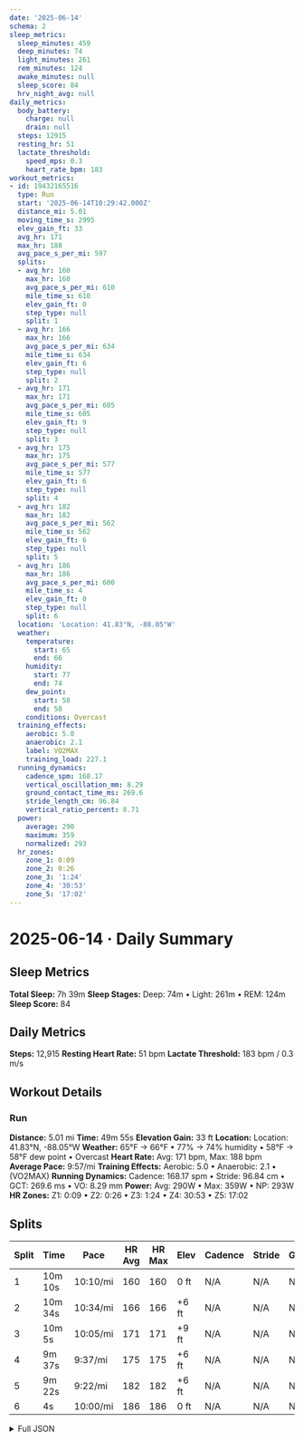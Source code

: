 ```yaml
---
date: '2025-06-14'
schema: 2
sleep_metrics:
  sleep_minutes: 459
  deep_minutes: 74
  light_minutes: 261
  rem_minutes: 124
  awake_minutes: null
  sleep_score: 84
  hrv_night_avg: null
daily_metrics:
  body_battery:
    charge: null
    drain: null
  steps: 12915
  resting_hr: 51
  lactate_threshold:
    speed_mps: 0.3
    heart_rate_bpm: 183
workout_metrics:
- id: 19432165516
  type: Run
  start: '2025-06-14T10:29:42.000Z'
  distance_mi: 5.01
  moving_time_s: 2995
  elev_gain_ft: 33
  avg_hr: 171
  max_hr: 188
  avg_pace_s_per_mi: 597
  splits:
  - avg_hr: 160
    max_hr: 160
    avg_pace_s_per_mi: 610
    mile_time_s: 610
    elev_gain_ft: 0
    step_type: null
    split: 1
  - avg_hr: 166
    max_hr: 166
    avg_pace_s_per_mi: 634
    mile_time_s: 634
    elev_gain_ft: 6
    step_type: null
    split: 2
  - avg_hr: 171
    max_hr: 171
    avg_pace_s_per_mi: 605
    mile_time_s: 605
    elev_gain_ft: 9
    step_type: null
    split: 3
  - avg_hr: 175
    max_hr: 175
    avg_pace_s_per_mi: 577
    mile_time_s: 577
    elev_gain_ft: 6
    step_type: null
    split: 4
  - avg_hr: 182
    max_hr: 182
    avg_pace_s_per_mi: 562
    mile_time_s: 562
    elev_gain_ft: 6
    step_type: null
    split: 5
  - avg_hr: 186
    max_hr: 186
    avg_pace_s_per_mi: 600
    mile_time_s: 4
    elev_gain_ft: 0
    step_type: null
    split: 6
  location: 'Location: 41.83°N, -88.05°W'
  weather:
    temperature:
      start: 65
      end: 66
    humidity:
      start: 77
      end: 74
    dew_point:
      start: 58
      end: 58
    conditions: Overcast
  training_effects:
    aerobic: 5.0
    anaerobic: 2.1
    label: VO2MAX
    training_load: 227.1
  running_dynamics:
    cadence_spm: 168.17
    vertical_oscillation_mm: 8.29
    ground_contact_time_ms: 269.6
    stride_length_cm: 96.84
    vertical_ratio_percent: 8.71
  power:
    average: 290
    maximum: 359
    normalized: 293
  hr_zones:
    zone_1: 0:09
    zone_2: 0:26
    zone_3: '1:24'
    zone_4: '30:53'
    zone_5: '17:02'
---
```

# 2025-06-14 · Daily Summary

## Sleep Metrics
**Total Sleep:** 7h 39m
**Sleep Stages:** Deep: 74m • Light: 261m • REM: 124m
**Sleep Score:** 84

## Daily Metrics
**Steps:** 12,915
**Resting Heart Rate:** 51 bpm
**Lactate Threshold:** 183 bpm / 0.3 m/s

## Workout Details
### Run
**Distance:** 5.01 mi
**Time:** 49m 55s
**Elevation Gain:** 33 ft
**Location:** Location: 41.83°N, -88.05°W
**Weather:** 65°F → 66°F • 77% → 74% humidity • 58°F → 58°F dew point • Overcast
**Heart Rate:** Avg: 171 bpm, Max: 188 bpm
**Average Pace:** 9:57/mi
**Training Effects:** Aerobic: 5.0 • Anaerobic: 2.1 • (VO2MAX)
**Running Dynamics:** Cadence: 168.17 spm • Stride: 96.84 cm • GCT: 269.6 ms • VO: 8.29 mm
**Power:** Avg: 290W • Max: 359W • NP: 293W
**HR Zones:** Z1: 0:09 • Z2: 0:26 • Z3: 1:24 • Z4: 30:53 • Z5: 17:02

## Splits

| Split | Time | Pace | HR Avg | HR Max | Elev | Cadence | Stride | GCT | VO |
|-------|------|------|---------|---------|------|---------|--------|-----|-----|
| 1 | 10m 10s | 10:10/mi | 160 | 160 | 0 ft | N/A | N/A | N/A | N/A |
| 2 | 10m 34s | 10:34/mi | 166 | 166 | +6 ft | N/A | N/A | N/A | N/A |
| 3 | 10m 5s | 10:05/mi | 171 | 171 | +9 ft | N/A | N/A | N/A | N/A |
| 4 | 9m 37s | 9:37/mi | 175 | 175 | +6 ft | N/A | N/A | N/A | N/A |
| 5 | 9m 22s | 9:22/mi | 182 | 182 | +6 ft | N/A | N/A | N/A | N/A |
| 6 | 4s | 10:00/mi | 186 | 186 | 0 ft | N/A | N/A | N/A | N/A |


<details>
<summary>Full JSON</summary>

```json
{
  "date": "2025-06-14",
  "schema": 2,
  "sleep_metrics": {
    "sleep_minutes": 459,
    "deep_minutes": 74,
    "light_minutes": 261,
    "rem_minutes": 124,
    "awake_minutes": null,
    "sleep_score": 84,
    "hrv_night_avg": null
  },
  "daily_metrics": {
    "body_battery": {
      "charge": null,
      "drain": null
    },
    "steps": 12915,
    "resting_hr": 51,
    "lactate_threshold": {
      "speed_mps": 0.3,
      "heart_rate_bpm": 183
    }
  },
  "workout_metrics": [
    {
      "id": 19432165516,
      "type": "Run",
      "start": "2025-06-14T10:29:42.000Z",
      "distance_mi": 5.01,
      "moving_time_s": 2995,
      "elev_gain_ft": 33,
      "avg_hr": 171,
      "max_hr": 188,
      "avg_pace_s_per_mi": 597,
      "splits": [
        {
          "avg_hr": 160,
          "max_hr": 160,
          "avg_pace_s_per_mi": 610,
          "mile_time_s": 610,
          "elev_gain_ft": 0,
          "step_type": null,
          "split": 1
        },
        {
          "avg_hr": 166,
          "max_hr": 166,
          "avg_pace_s_per_mi": 634,
          "mile_time_s": 634,
          "elev_gain_ft": 6,
          "step_type": null,
          "split": 2
        },
        {
          "avg_hr": 171,
          "max_hr": 171,
          "avg_pace_s_per_mi": 605,
          "mile_time_s": 605,
          "elev_gain_ft": 9,
          "step_type": null,
          "split": 3
        },
        {
          "avg_hr": 175,
          "max_hr": 175,
          "avg_pace_s_per_mi": 577,
          "mile_time_s": 577,
          "elev_gain_ft": 6,
          "step_type": null,
          "split": 4
        },
        {
          "avg_hr": 182,
          "max_hr": 182,
          "avg_pace_s_per_mi": 562,
          "mile_time_s": 562,
          "elev_gain_ft": 6,
          "step_type": null,
          "split": 5
        },
        {
          "avg_hr": 186,
          "max_hr": 186,
          "avg_pace_s_per_mi": 600,
          "mile_time_s": 4,
          "elev_gain_ft": 0,
          "step_type": null,
          "split": 6
        }
      ],
      "location": "Location: 41.83\u00b0N, -88.05\u00b0W",
      "weather": {
        "temperature": {
          "start": 65,
          "end": 66
        },
        "humidity": {
          "start": 77,
          "end": 74
        },
        "dew_point": {
          "start": 58,
          "end": 58
        },
        "conditions": "Overcast"
      },
      "training_effects": {
        "aerobic": 5.0,
        "anaerobic": 2.1,
        "label": "VO2MAX",
        "training_load": 227.1
      },
      "running_dynamics": {
        "cadence_spm": 168.17,
        "vertical_oscillation_mm": 8.29,
        "ground_contact_time_ms": 269.6,
        "stride_length_cm": 96.84,
        "vertical_ratio_percent": 8.71
      },
      "power": {
        "average": 290,
        "maximum": 359,
        "normalized": 293
      },
      "hr_zones": {
        "zone_1": "0:09",
        "zone_2": "0:26",
        "zone_3": "1:24",
        "zone_4": "30:53",
        "zone_5": "17:02"
      }
    }
  ]
}
```
</details>
